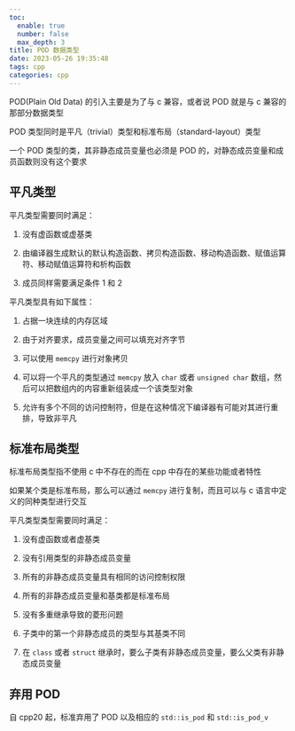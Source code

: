 ```yaml
---
toc:
  enable: true
  number: false
  max_depth: 3
title: POD 数据类型
date: 2023-05-26 19:35:48
tags: cpp
categories: cpp
---
```


POD(Plain Old Data) 的引入主要是为了与 c 兼容，或者说 POD 就是与 c 兼容的那部分数据类型

POD 类型同时是平凡（trivial）类型和标准布局（standard-layout）类型

一个 POD 类型的类，其非静态成员变量也必须是 POD 的，对静态成员变量和成员函数则没有这个要求

## 平凡类型

平凡类型需要同时满足：

1. 没有虚函数或虚基类

2. 由编译器生成默认的默认构造函数、拷贝构造函数、移动构造函数、赋值运算符、移动赋值运算符和析构函数

3. 成员同样需要满足条件 1 和 2

平凡类型具有如下属性：

1. 占据一块连续的内存区域

2. 由于对齐要求，成员变量之间可以填充对齐字节

3. 可以使用 `memcpy` 进行对象拷贝

4. 可以将一个平凡的类型通过 `memcpy` 放入 `char` 或者 `unsigned char` 数组，然后可以把数组内的内容重新组装成一个该类型对象

5. 允许有多个不同的访问控制符，但是在这种情况下编译器有可能对其进行重排，导致非平凡

## 标准布局类型

标准布局类型指不使用 c 中不存在的而在 cpp 中存在的某些功能或者特性

如果某个类是标准布局，那么可以通过 `memcpy` 进行复制，而且可以与 c 语言中定义的同种类型进行交互

平凡类型类型需要同时满足：

1. 没有虚函数或者虚基类

2. 没有引用类型的非静态成员变量

3. 所有的非静态成员变量具有相同的访问控制权限

4. 所有的非静态成员变量和基类都是标准布局

5. 没有多重继承导致的菱形问题

6. 子类中的第一个非静态成员的类型与其基类不同

7. 在 `class` 或者 `struct` 继承时，要么子类有非静态成员变量，要么父类有非静态成员变量

## 弃用 POD

自 cpp20 起，标准弃用了 POD 以及相应的 `std::is_pod` 和 `std::is_pod_v`